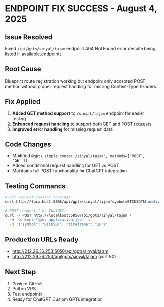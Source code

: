# ENDPOINT FIX SUCCESS - August 4, 2025

## Issue Resolved
Fixed `/api/gpts/sinyal/tajam` endpoint 404 Not Found error despite being listed in available_endpoints.

## Root Cause
Blueprint route registration working but endpoint only accepted POST method without proper request handling for missing Content-Type headers.

## Fix Applied
1. **Added GET method support** to `/sinyal/tajam` endpoint for easier testing
2. **Enhanced request handling** to support both GET and POST requests
3. **Improved error handling** for missing request data

## Code Changes
- Modified `@gpts_simple.route('/sinyal/tajam', methods=['POST', 'GET'])`
- Added conditional request handling for GET vs POST
- Maintains full POST functionality for ChatGPT integration

## Testing Commands
```bash
# GET request (easier testing)
curl http://localhost:5050/api/gpts/sinyal/tajam?symbol=BTCUSDT&timeframe=1H

# POST request (for ChatGPT)
curl -X POST http://localhost:5050/api/gpts/sinyal/tajam \
  -H "Content-Type: application/json" \
  -d '{"symbol": "BTCUSDT", "timeframe": "1H"}'
```

## Production URLs Ready
- http://212.26.36.253:5050/api/gpts/sinyal/tajam
- http://212.26.36.253/api/gpts/sinyal/tajam (port 80)

## Next Step
1. Push to GitHub
2. Pull on VPS
3. Test endpoints
4. Ready for ChatGPT Custom GPTs integration